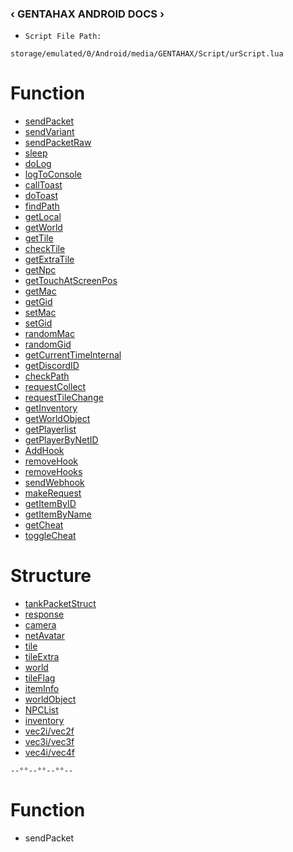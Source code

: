 ### ‹ GENTAHAX ANDROID DOCS ›

* `Script File Path:`
```
storage/emulated/0/Android/media/GENTAHAX/Script/urScript.lua
```

# Function

* [sendPacket](#sendpacket)
* [sendVariant](#sendvariant)
* [sendPacketRaw](#sendpacketraw)
* [sleep](#sleep)
* [doLog](#dolog)
* [logToConsole](#logToConsole)
* [callToast](#callToast)
* [doToast](#dotoast)
* [findPath](#findpath)
* [getLocal](#getlocal)
* [getWorld](#getworld)
* [getTile](#gettile)
* [checkTile](#checktile)
* [getExtraTile](#getextratile)
* [getNpc](#getnpc)
* [getTouchAtScreenPos](#gettouchatscreenpos)
* [getMac](#getmac)
* [getGid](#getgid)
* [setMac](#setmac)
* [setGid](#setgid)
* [randomMac](#randommac)
* [randomGid](#randomgid)
* [getCurrentTimeInternal](#getcurrenttimeinternal)
* [getDiscordID](#getdiscordid)
* [checkPath](#checkpath)
* [requestCollect](#requestCollect)
* [requestTileChange](#requesttilechange)
* [getInventory](#getinventory)
* [getWorldObject](#getworldobject)
* [getPlayerlist](#getplayerlist)
* [getPlayerByNetID](#getplayerbynteid)
* [AddHook](#addhook)
* [removeHook](#removehook)
* [removeHooks](#removehooks)
* [sendWebhook](#sendwebhook)
* [makeRequest](#makerequest)
* [getItemByID](#getitembyid)
* [getItemByName](#getitembyname)
* [getCheat](#getcheat)
* [toggleCheat](#togglecheat)

# Structure

* [tankPacketStruct](#tankpacketstruct)
* [response](#response)
* [camera](#camera)
* [netAvatar](#netavatar)
* [tile](#tile)
* [tileExtra](#tileextra)
* [world](#world)
* [tileFlag](#tileflag)
* [itemInfo](#iteminfo)
* [worldObject](#worldobject)
* [NPCList](#npclist)
* [inventory](#inventory)
* [vec2i/vec2f](#vec2i/vec2)
* [vec3i/vec3f](#vec3i/vec3f)
* [vec4i/vec4f](#vec4i/vec4f)

`--°°--°°--°°--`

# Function

* sendPacket